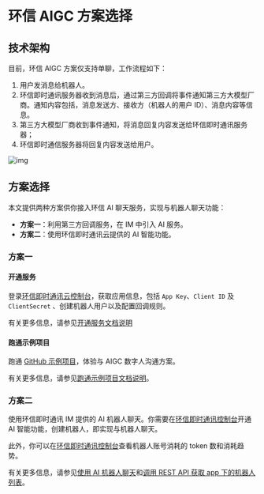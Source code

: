 # 环信 AIGC 方案选择

## 技术架构

目前，环信 AIGC 方案仅支持单聊，工作流程如下：
1. 用户发消息给机器人。
2. 环信即时通讯服务器收到消息后，通过第三方回调将事件通知第三方大模型厂商。通知内容包括，消息发送方、接收方（机器人的用户 ID）、消息内容等信息。
3. 第三方大模型厂商收到事件通知，将消息回复内容发送给环信即时通讯服务器；
4. 环信即时通信服务器将回复内容发送给用户。

![img](@static/images/aigc/technical_architecture.png)

## 方案选择

本文提供两种方案供你接入环信 AI 聊天服务，实现与机器人聊天功能：

- **方案一**：利用第三方回调服务，在 IM 中引入 AI 服务。
- **方案二**：使用环信即时通讯云提供的 AI 智能功能。

### 方案一

#### 开通服务

登录[环信即时通讯云控制台](https://console.easemob.com/user/login)，获取应用信息，包括 `App Key`、`Client ID` 及 `ClientSecret` 、创建机器人用户以及配置回调规则。

有关更多信息，请参见[开通服务文档说明](aigc_use.html)

#### 跑通示例项目

跑通 [GitHub 示例项目](https://github.com/easemob/Easemob-AIGCService-Example)，体验与 AIGC 数字人沟通方案。

有关更多信息，请参见[跑通示例项目文档说明](aigc_run_through_demo.html)。

### 方案二

使用环信即时通讯 IM 提供的 AI 机器人聊天。你需要在[环信即时通讯控制台](https://console.easemob.com/user/login)开通 AI 智能功能，创建机器人，即实现与机器人聊天。

此外，你可以在[环信即时通讯控制台](https://console.easemob.com/user/login)查看机器人账号消耗的 token 数和消耗趋势。

有关更多信息，请参见[使用 AI 机器人聊天](aigc_use)和[调用 REST API 获取 app 下的机器人列表](aigc_rest_api.html)。



